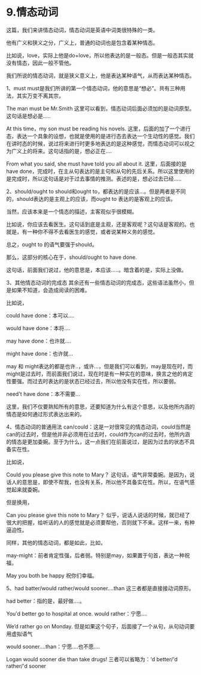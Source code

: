 # 9.情态动词

这篇，我们来讲情态动词，情态动词是英语中词类很特殊的一类。

他有广义和狭义之分，广义上，普通的动词也是包含着某种情态。

比如说，love，实际上他是do+love，所以他表达的是一般态。但是一般态其实就没有情态，因此一般不管他。

我们所说的情态动词，就是狭义意义上，他是表达某种语气，从而表达某种情态。



1、must
must是我们所讲的第一个情态动词，他的意思是“想必”。共有三种用法，其实万变不离其宗，

The man must be Mr.Smith
这里可以看到，情态动词后面必须加的是动词原型。这句话是想必是.....

At this time，my son must be reading his novels.
这里，后面的加了一个进行态，表达一个具象的设想，也就是使用的是进行态去表达一个生动性的感觉。我们在讲时态的时候，说过将来进行时更多地表达的是这种感觉，而情态动词可以视之为广义上的将来。这句话指的是，想必正在....

From what you said, she must have told you all about it.
这里，后面接的是have done，完成时，在主从句表达的是主句和从句的先后关系。所以这里使用的是完成时，所以这句话是对于过去事情的推测。表述的是，想必过去已经.....



2、should/ought to
should和ought to，都表达的是应该...。但是两者是不同的，should表达的是主观上的应该，而ought to 表达的是客观上的应该。

当然，应该本来是一个情态的描述，主客观似乎很模糊。

比如说，你应该去看医生。这句话到底是主观，还是客观呢？这句话是客观的。也就是，有一种你不得不去看医生的感觉，或者说某种义务的感觉。

总之，ought to 的语气要强于should。

那么，这部分的核心在于，should/ought to have done.

这句话，前面我们说过，他的意思是，本应该.....。暗含着的是，实际上没做。



3、其他情态动词的完成态
其余还有一些情态动词的完成态，这些语法虽然小，但是如果不知道，会造成阅读的困难。

比如说，

could have done：本可以....

would have done：本将....

may have done：也许就....

might have done：也许就...

may 和 might表达的都是也许..，或许...，但是我们可以看到，may是现在时，而might是过去时，而前面我们说过，现在时是有一种实在的意味，换言之他的肯定性要强。而过去时表达的是状态已经过去，所以他没有实在性，所以要弱。

need't have done：本不需要...

这里，我们不仅要熟知所有的意思，还要知道为什么有这个意思，以及他所内涵的情态是如何通过形式表达出来的。



4、情态动词的普通用法
can/could：这是一对很常见的情态动词，could当然是can的过去时，但是他并非必须用在过去时，could作为can的过去时，他所内涵的情态是更加委婉。至于为什么，这一点我们在前面说过，是因为过去的状态不具备实在性。

比如说，

Could you please give this note to Mary？
这句话，语气非常委婉。是因为，说话人的意思是，即使不帮我，也没有关系，所以他不具备实在性。所以，在语气感觉起来就委婉。

但是换用，

Can you please give this note to Mary？
似乎，说话人说话的时候，就已经了很大的把握，给听话的人的感觉就是必须要帮他，否则就下不来。这样一来，有种逼迫性。

同样，其他的情态动词，都是如此，比如，

may-might：前者肯定性强，后者弱。特别是may，如果置于句首，表达一种祝福，

May you both be happy
祝你们幸福。



5、had batter/would rather/would sooner....than
这三者都是直接接动词原形。

had better：指的是，最好做....。

You'd better go to hospital at once.
would rather：宁愿....

We’d rather go on Monday.
但是如果这个句子，后面接了一个从句，从句动词要用虚拟语气

would sooner....than：宁愿....也不愿....

Logan would sooner die than take drugs!
三者可以省略为：‘d better/'d rather/'d sooner